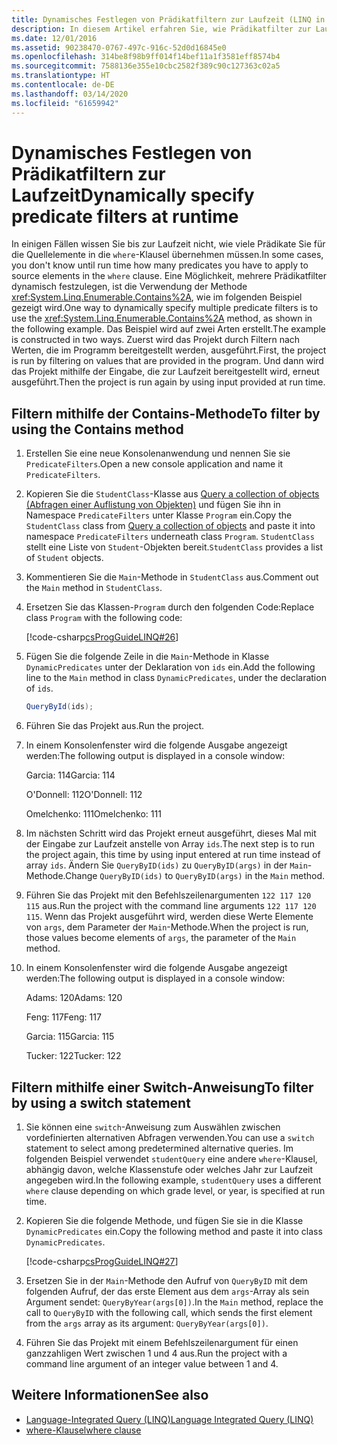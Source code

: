 ```yaml
---
title: Dynamisches Festlegen von Prädikatfiltern zur Laufzeit (LINQ in C#)
description: In diesem Artikel erfahren Sie, wie Prädikatfilter zur Laufzeit mit LINQ in C# dynamisch festlegen.
ms.date: 12/01/2016
ms.assetid: 90238470-0767-497c-916c-52d0d16845e0
ms.openlocfilehash: 314be8f98b9ff014f14bef11a1f3581eff8574b4
ms.sourcegitcommit: 7588136e355e10cbc2582f389c90c127363c02a5
ms.translationtype: HT
ms.contentlocale: de-DE
ms.lasthandoff: 03/14/2020
ms.locfileid: "61659942"
---
```

# <a name="dynamically-specify-predicate-filters-at-runtime"></a><span data-ttu-id="25a77-103">Dynamisches Festlegen von Prädikatfiltern zur Laufzeit</span><span class="sxs-lookup"><span data-stu-id="25a77-103">Dynamically specify predicate filters at runtime</span></span>

<span data-ttu-id="25a77-104">In einigen Fällen wissen Sie bis zur Laufzeit nicht, wie viele Prädikate Sie für die Quellelemente in die `where`-Klausel übernehmen müssen.</span><span class="sxs-lookup"><span data-stu-id="25a77-104">In some cases, you don't know until run time how many predicates you have to apply to source elements in the `where` clause.</span></span> <span data-ttu-id="25a77-105">Eine Möglichkeit, mehrere Prädikatfilter dynamisch festzulegen, ist die Verwendung der Methode <xref:System.Linq.Enumerable.Contains%2A>, wie im folgenden Beispiel gezeigt wird.</span><span class="sxs-lookup"><span data-stu-id="25a77-105">One way to dynamically specify multiple predicate filters is to use the <xref:System.Linq.Enumerable.Contains%2A> method, as shown in the following example.</span></span> <span data-ttu-id="25a77-106">Das Beispiel wird auf zwei Arten erstellt.</span><span class="sxs-lookup"><span data-stu-id="25a77-106">The example is constructed in two ways.</span></span> <span data-ttu-id="25a77-107">Zuerst wird das Projekt durch Filtern nach Werten, die im Programm bereitgestellt werden, ausgeführt.</span><span class="sxs-lookup"><span data-stu-id="25a77-107">First, the project is run by filtering on values that are provided in the program.</span></span> <span data-ttu-id="25a77-108">Und dann wird das Projekt mithilfe der Eingabe, die zur Laufzeit bereitgestellt wird, erneut ausgeführt.</span><span class="sxs-lookup"><span data-stu-id="25a77-108">Then the project is run again by using input provided at run time.</span></span>

## <a name="to-filter-by-using-the-contains-method"></a><span data-ttu-id="25a77-109">Filtern mithilfe der Contains-Methode</span><span class="sxs-lookup"><span data-stu-id="25a77-109">To filter by using the Contains method</span></span>

1. <span data-ttu-id="25a77-110">Erstellen Sie eine neue Konsolenanwendung und nennen Sie sie `PredicateFilters`.</span><span class="sxs-lookup"><span data-stu-id="25a77-110">Open a new console application and name it `PredicateFilters`.</span></span>

2. <span data-ttu-id="25a77-111">Kopieren Sie die `StudentClass`-Klasse aus [Query a collection of objects (Abfragen einer Auflistung von Objekten)](query-a-collection-of-objects.md) und fügen Sie ihn in Namespace `PredicateFilters` unter Klasse `Program` ein.</span><span class="sxs-lookup"><span data-stu-id="25a77-111">Copy the `StudentClass` class from [Query a collection of objects](query-a-collection-of-objects.md) and paste it into namespace `PredicateFilters` underneath class `Program`.</span></span> <span data-ttu-id="25a77-112">`StudentClass` stellt eine Liste von `Student`-Objekten bereit.</span><span class="sxs-lookup"><span data-stu-id="25a77-112">`StudentClass` provides a list of `Student` objects.</span></span>

3. <span data-ttu-id="25a77-113">Kommentieren Sie die `Main`-Methode in `StudentClass` aus.</span><span class="sxs-lookup"><span data-stu-id="25a77-113">Comment out the `Main` method in `StudentClass`.</span></span>

4. <span data-ttu-id="25a77-114">Ersetzen Sie das Klassen-`Program` durch den folgenden Code:</span><span class="sxs-lookup"><span data-stu-id="25a77-114">Replace class `Program` with the following code:</span></span>

     [!code-csharp[csProgGuideLINQ#26](~/samples/snippets/csharp/concepts/linq/how-to-dynamically-specify-predicate-filters-at-runtime_1.cs)]

5. <span data-ttu-id="25a77-115">Fügen Sie die folgende Zeile in die `Main`-Methode in Klasse `DynamicPredicates` unter der Deklaration von `ids` ein.</span><span class="sxs-lookup"><span data-stu-id="25a77-115">Add the following line to the `Main` method in class `DynamicPredicates`, under the declaration of `ids`.</span></span>

     ```csharp
     QueryById(ids);
     ```

6. <span data-ttu-id="25a77-116">Führen Sie das Projekt aus.</span><span class="sxs-lookup"><span data-stu-id="25a77-116">Run the project.</span></span>

7. <span data-ttu-id="25a77-117">In einem Konsolenfenster wird die folgende Ausgabe angezeigt werden:</span><span class="sxs-lookup"><span data-stu-id="25a77-117">The following output is displayed in a console window:</span></span>

     <span data-ttu-id="25a77-118">Garcia: 114</span><span class="sxs-lookup"><span data-stu-id="25a77-118">Garcia: 114</span></span>

     <span data-ttu-id="25a77-119">O'Donnell: 112</span><span class="sxs-lookup"><span data-stu-id="25a77-119">O'Donnell: 112</span></span>

     <span data-ttu-id="25a77-120">Omelchenko: 111</span><span class="sxs-lookup"><span data-stu-id="25a77-120">Omelchenko: 111</span></span>

8. <span data-ttu-id="25a77-121">Im nächsten Schritt wird das Projekt erneut ausgeführt, dieses Mal mit der Eingabe zur Laufzeit anstelle von Array `ids`.</span><span class="sxs-lookup"><span data-stu-id="25a77-121">The next step is to run the project again, this time by using input entered at run time instead of array `ids`.</span></span> <span data-ttu-id="25a77-122">Ändern Sie `QueryByID(ids)` zu `QueryByID(args)` in der `Main`-Methode.</span><span class="sxs-lookup"><span data-stu-id="25a77-122">Change `QueryByID(ids)` to `QueryByID(args)` in the `Main` method.</span></span>

9. <span data-ttu-id="25a77-123">Führen Sie das Projekt mit den Befehlszeilenargumenten `122 117 120 115` aus.</span><span class="sxs-lookup"><span data-stu-id="25a77-123">Run the project with the command line arguments `122 117 120 115`.</span></span> <span data-ttu-id="25a77-124">Wenn das Projekt ausgeführt wird, werden diese Werte Elemente von `args`, dem Parameter der `Main`-Methode.</span><span class="sxs-lookup"><span data-stu-id="25a77-124">When the project is run, those values become elements of `args`, the parameter of the `Main` method.</span></span>

10. <span data-ttu-id="25a77-125">In einem Konsolenfenster wird die folgende Ausgabe angezeigt werden:</span><span class="sxs-lookup"><span data-stu-id="25a77-125">The following output is displayed in a console window:</span></span>

     <span data-ttu-id="25a77-126">Adams: 120</span><span class="sxs-lookup"><span data-stu-id="25a77-126">Adams: 120</span></span>

     <span data-ttu-id="25a77-127">Feng: 117</span><span class="sxs-lookup"><span data-stu-id="25a77-127">Feng: 117</span></span>

     <span data-ttu-id="25a77-128">Garcia: 115</span><span class="sxs-lookup"><span data-stu-id="25a77-128">Garcia: 115</span></span>

     <span data-ttu-id="25a77-129">Tucker: 122</span><span class="sxs-lookup"><span data-stu-id="25a77-129">Tucker: 122</span></span>

## <a name="to-filter-by-using-a-switch-statement"></a><span data-ttu-id="25a77-130">Filtern mithilfe einer Switch-Anweisung</span><span class="sxs-lookup"><span data-stu-id="25a77-130">To filter by using a switch statement</span></span>

1. <span data-ttu-id="25a77-131">Sie können eine `switch`-Anweisung zum Auswählen zwischen vordefinierten alternativen Abfragen verwenden.</span><span class="sxs-lookup"><span data-stu-id="25a77-131">You can use a `switch` statement to select among predetermined alternative queries.</span></span> <span data-ttu-id="25a77-132">Im folgenden Beispiel verwendet `studentQuery` eine andere `where`-Klausel, abhängig davon, welche Klassenstufe oder welches Jahr zur Laufzeit angegeben wird.</span><span class="sxs-lookup"><span data-stu-id="25a77-132">In the following example, `studentQuery` uses a different `where` clause depending on which grade level, or year, is specified at run time.</span></span>

2. <span data-ttu-id="25a77-133">Kopieren Sie die folgende Methode, und fügen Sie sie in die Klasse `DynamicPredicates` ein.</span><span class="sxs-lookup"><span data-stu-id="25a77-133">Copy the following method and paste it into class `DynamicPredicates`.</span></span>

     [!code-csharp[csProgGuideLINQ#27](~/samples/snippets/csharp/concepts/linq//how-to-dynamically-specify-predicate-filters-at-runtime_2.cs)]

3. <span data-ttu-id="25a77-134">Ersetzen Sie in der `Main`-Methode den Aufruf von `QueryByID` mit dem folgenden Aufruf, der das erste Element aus dem `args`-Array als sein Argument sendet: `QueryByYear(args[0])`.</span><span class="sxs-lookup"><span data-stu-id="25a77-134">In the `Main` method, replace the call to `QueryByID` with the following call, which sends the first element from the `args` array as its argument: `QueryByYear(args[0])`.</span></span>

4. <span data-ttu-id="25a77-135">Führen Sie das Projekt mit einem Befehlszeilenargument für einen ganzzahligen Wert zwischen 1 und 4 aus.</span><span class="sxs-lookup"><span data-stu-id="25a77-135">Run the project with a command line argument of an integer value between 1 and 4.</span></span>

## <a name="see-also"></a><span data-ttu-id="25a77-136">Weitere Informationen</span><span class="sxs-lookup"><span data-stu-id="25a77-136">See also</span></span>

- [<span data-ttu-id="25a77-137">Language-Integrated Query (LINQ)</span><span class="sxs-lookup"><span data-stu-id="25a77-137">Language Integrated Query (LINQ)</span></span>](index.md)
- [<span data-ttu-id="25a77-138">where-Klausel</span><span class="sxs-lookup"><span data-stu-id="25a77-138">where clause</span></span>](../language-reference/keywords/where-clause.md)
